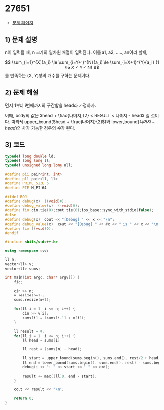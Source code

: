 # 27651
- [문제 페이지](https://boj.kr/27651)

## 1) 문제 설명
n이 입력될 때, n 크기의 일차원 배열이 입력된다. 이를 a1, a2, ....., an이라 할때, 

$$
\sum_{i=1}^{X}{a_i} \le \sum_{i=Y+1}^{N}{a_i} \le \sum_{i=X+1}^{Y}{a_i} (1 \le X < Y < N)
$$
를 만족하는 (X, Y)쌍의 개수를 구하는 문제이다.

## 2) 문제 해설
먼저 1부터 i번째까지의 구간합을 head라 가정하자.

이때, body의 값은 $head + \frac{나머지}{2} < RESULT < 나머지 - head$ 일 것이다. 따라서 upper_bound($head + \frac{나머지}{2}$)와 lower_bound($나머지 - head$)의 차가 가능한 경우의 수가 된다.

## 3) 코드
```cpp
typedef long double ld;
typedef long long ll;
typedef unsigned long long ull;

#define pii pair<int, int>
#define pll pair<ll, ll>
#define PRIME_SIZE 5
#define PIE M_PIf64

#ifdef BOJ
#define debug(x)  ((void)0);
#define debug_value(x)  ((void)0);
#define fio cin.tie(0);cout.tie(0);ios_base::sync_with_stdio(false);
#else
#define debug(x)  cout << "[Debug] " << x << "\n";
#define debug_value(x)  cout << "[Debug] " << #x << " is " << x << '\n';
#define fio ((void)0);
#endif

#include <bits/stdc++.h>

using namespace std;

ll n;
vector<ll> v;
vector<ll> sums;

int main(int argc, char* argv[]) {
    fio; 

    cin >> n;
    v.resize(n+1);
    sums.resize(n+1);

    for(ll i = 1; i <= n; i++) {
        cin >> v[i];
        sums[i] = (sums[i-1] + v[i]);
    }

    ll result = 0;
    for(ll i = 1; i <= n; i++) {
        ll head = sums[i];

        ll rest = (sums[n] - head);

        ll start = upper_bound(sums.begin(), sums.end(), rest/2 + head) - sums.begin();
        ll end = lower_bound(sums.begin(), sums.end(), rest) - sums.begin();
        debug(i << ": " << start << " " << end);
        
        result += max((ll)0, end - start);
    }

    cout << result << "\n";

    return 0;
}

```